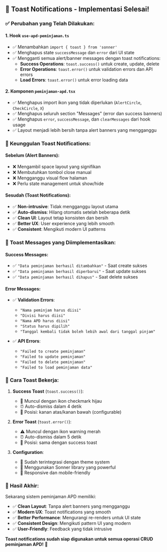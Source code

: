 ## 🎉 Toast Notifications - Implementasi Selesai!

### ✅ **Perubahan yang Telah Dilakukan:**

#### 1. **Hook `use-apd-peminjaman.ts`**

- ✅ Menambahkan `import { toast } from 'sonner'`
- ✅ Menghapus state `successMessage` dan `error` dari UI state
- ✅ Mengganti semua alert/banner messages dengan toast notifications:
  - **Success Operations**: `toast.success()` untuk create, update, delete
  - **Error Operations**: `toast.error()` untuk validation errors dan API errors
  - **Load Errors**: `toast.error()` untuk error loading data

#### 2. **Komponen `peminjaman-apd.tsx`**

- ✅ Menghapus import ikon yang tidak diperlukan (`AlertCircle`, `CheckCircle`, `X`)
- ✅ Menghapus seluruh section "Messages" (error dan success banners)
- ✅ Menghapus `error`, `successMessage`, dan `clearMessages` dari hook usage
- ✅ Layout menjadi lebih bersih tanpa alert banners yang mengganggu

### 🎯 **Keunggulan Toast Notifications:**

#### **Sebelum (Alert Banners):**

- ❌ Mengambil space layout yang signifikan
- ❌ Membutuhkan tombol close manual
- ❌ Mengganggu visual flow halaman
- ❌ Perlu state management untuk show/hide

#### **Sesudah (Toast Notifications):**

- ✅ **Non-intrusive**: Tidak mengganggu layout utama
- ✅ **Auto-dismiss**: Hilang otomatis setelah beberapa detik
- ✅ **Clean UI**: Layout tetap konsisten dan bersih
- ✅ **Better UX**: User experience yang lebih smooth
- ✅ **Consistent**: Mengikuti modern UI patterns

### 📝 **Toast Messages yang Diimplementasikan:**

#### **Success Messages:**

- ✅ `"Data peminjaman berhasil ditambahkan"` - Saat create sukses
- ✅ `"Data peminjaman berhasil diperbarui"` - Saat update sukses
- ✅ `"Data peminjaman berhasil dihapus"` - Saat delete sukses

#### **Error Messages:**

- ✅ **Validation Errors**:

  - `"Nama peminjam harus diisi"`
  - `"Divisi harus diisi"`
  - `"Nama APD harus diisi"`
  - `"Status harus dipilih"`
  - `"Tanggal kembali tidak boleh lebih awal dari tanggal pinjam"`

- ✅ **API Errors**:
  - `"Failed to create peminjaman"`
  - `"Failed to update peminjaman"`
  - `"Failed to delete peminjaman"`
  - `"Failed to load peminjaman data"`

### 🚀 **Cara Toast Bekerja:**

1. **Success Toast** (`toast.success()`):

   - 🎉 Muncul dengan ikon checkmark hijau
   - ⏰ Auto-dismiss dalam 4 detik
   - 📍 Posisi: kanan atas/kanan bawah (configurable)

2. **Error Toast** (`toast.error()`):

   - ⚠️ Muncul dengan ikon warning merah
   - ⏰ Auto-dismiss dalam 5 detik
   - 📍 Posisi: sama dengan success toast

3. **Configuration**:
   - 🎨 Sudah terintegrasi dengan theme system
   - 🔧 Menggunakan Sonner library yang powerful
   - 📱 Responsive dan mobile-friendly

### 🎊 **Hasil Akhir:**

Sekarang sistem peminjaman APD memiliki:

- ✅ **Clean Layout**: Tanpa alert banners yang mengganggu
- ✅ **Modern UX**: Toast notifications yang smooth
- ✅ **Better Performance**: Mengurangi re-renders untuk UI state
- ✅ **Consistent Design**: Mengikuti pattern UI yang modern
- ✅ **User-Friendly**: Feedback yang tidak intrusive

**Toast notifications sudah siap digunakan untuk semua operasi CRUD peminjaman APD!** 🎉
